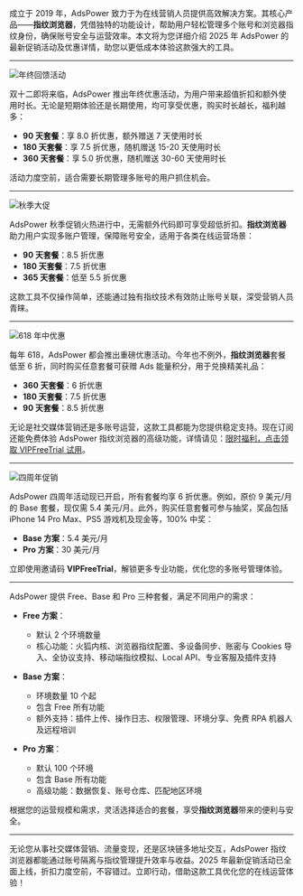 
成立于 2019 年，AdsPower 致力于为在线营销人员提供高效解决方案。其核心产品——**指纹浏览器**，凭借独特的功能设计，帮助用户轻松管理多个账号和浏览器指纹身份，确保账号安全与运营效率。本文将为您详细介绍 2025 年 AdsPower 的最新促销活动及优惠详情，助您以更低成本体验这款强大的工具。

---


![年终回馈活动](https://198301.xyz/img/0955424961002054.webp)

双十二即将来临，AdsPower 推出年终优惠活动，为用户带来超值折扣和额外使用时长。无论是短期体验还是长期使用，均可享受优惠，购买时长越长，福利越多：

- **90 天套餐**：享 8.0 折优惠，额外赠送 7 天使用时长  
- **180 天套餐**：享 7.5 折优惠，随机赠送 15-20 天使用时长  
- **360 天套餐**：享 5.0 折优惠，随机赠送 30-60 天使用时长  

活动力度空前，适合需要长期管理多账号的用户抓住机会。

---


![秋季大促](https://198301.xyz/img/0521749342379790.webp)

AdsPower 秋季促销火热进行中，无需额外代码即可享受超低折扣。**指纹浏览器**助力用户实现多账户管理，保障账号安全，适用于各类在线运营场景：

- **90 天套餐**：8.5 折优惠  
- **180 天套餐**：7.5 折优惠  
- **365 天套餐**：低至 5.5 折优惠  

这款工具不仅操作简单，还能通过独有指纹技术有效防止账号关联，深受营销人员青睐。

---


![618 年中优惠](https://198301.xyz/img/8994941901.webp)

每年 618，AdsPower 都会推出重磅优惠活动。今年也不例外，**指纹浏览器**套餐低至 6 折，同时购买任意套餐可获赠 Ads 能量积分，用于兑换精美礼品：

- **360 天套餐**：6 折优惠  
- **180 天套餐**：7.5 折优惠  
- **90 天套餐**：8.5 折优惠  

无论是社交媒体营销还是多账号运营，这款工具都能为您提供稳定支持。现在订阅还能免费体验 AdsPower 指纹浏览器的高级功能，详情请见：[限时福利，点击领取 VIPFreeTrial 试用](https://bit.ly/adspower_free)。

---


![四周年促销](https://198301.xyz/img/0042975064139.webp)

AdsPower 四周年活动现已开启，所有套餐均享 6 折优惠。例如，原价 9 美元/月的 Base 套餐，现仅需 5.4 美元/月。此外，购买任意套餐可参与抽奖，奖品包括 iPhone 14 Pro Max、PS5 游戏机及现金等，100% 中奖：

- **Base 方案**：5.4 美元/月  
- **Pro 方案**：30 美元/月  

立即使用邀请码 **VIPFreeTrial**，解锁更多专业功能，优化您的多账号管理体验。

---


AdsPower 提供 Free、Base 和 Pro 三种套餐，满足不同用户的需求：

- **Free 方案**：  
  - 默认 2 个环境数量  
  - 核心功能：火狐内核、浏览器指纹配置、多设备同步、账密与 Cookies 导入、全协议支持、移动端指纹模拟、Local API、专业客服及插件支持  

- **Base 方案**：  
  - 环境数量 10 个起  
  - 包含 Free 所有功能  
  - 额外支持：插件上传、操作日志、权限管理、环境分享、免费 RPA 机器人及远程培训  

- **Pro 方案**：  
  - 默认 100 个环境  
  - 包含 Base 所有功能  
  - 高级功能：数据恢复、账号仓库、匹配地区环境  

根据您的运营规模和需求，灵活选择适合的套餐，享受**指纹浏览器**带来的便利与安全。

---


无论您从事社交媒体营销、流量变现，还是区块链多地址交互，AdsPower 指纹浏览器都能通过账号隔离与指纹管理提升效率与收益。2025 年最新促销活动已全面上线，折扣力度空前，不容错过。立即行动，借助这款工具优化您的在线运营体验！
